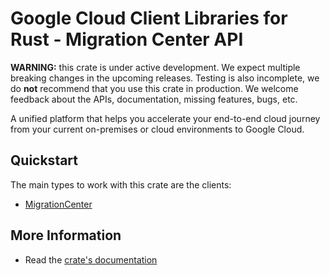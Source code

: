 # Google Cloud Client Libraries for Rust - Migration Center API

<!-- Code generated by sidekick. DO NOT EDIT. -->

**WARNING:** this crate is under active development. We expect multiple breaking
changes in the upcoming releases. Testing is also incomplete, we do **not**
recommend that you use this crate in production. We welcome feedback about the
APIs, documentation, missing features, bugs, etc.

A unified platform that helps you accelerate your end-to-end cloud journey
from your current on-premises or cloud environments to Google Cloud.

## Quickstart

The main types to work with this crate are the clients:

* [MigrationCenter]

## More Information

* Read the [crate's documentation](https://docs.rs/google-cloud-migrationcenter-v1/latest/google-cloud-migrationcenter-v1)

[MigrationCenter]: https://docs.rs/google-cloud-migrationcenter-v1/latest/google_cloud_migrationcenter_v1/client/struct.MigrationCenter.html
